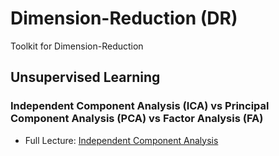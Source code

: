 # Dimension-Reduction (DR)
Toolkit for Dimension-Reduction


## Unsupervised Learning
### Independent Component Analysis (ICA) vs Principal Component Analysis (PCA) vs Factor Analysis (FA)
- Full Lecture: [Independent Component Analysis](https://github.com/DreamBird-Jane/Dimension-Reduction/blob/main/Independent%20Component%20Analysis%20(ICA)/20220701%20DEDA%20Hsi%20Hae%20Independent%20Component%20Analysis%20Unit_13.pdf)


